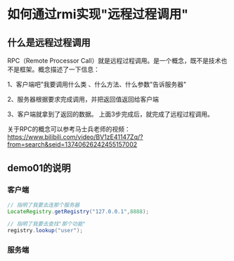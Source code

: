 # 如何通过rmi实现"远程过程调用"

## 什么是远程过程调用
RPC（Remote Processor Call）就是远程过程调用。是一个概念，既不是技术也不是框架。概念描述了一下信息：

1、客户端吧"我要调用什么类 、什么方法、什么参数"告诉服务器"

2、服务器根据要求完成调用，并把返回值返回给客户端

3、客户端就拿到了返回的数据。
上面3步完成后，就完成了远程过程调用。

关于RPC的概念可以参考马士兵老师的视频：https://www.bilibili.com/video/BV1zE41147Zq/?from=search&seid=13740626242455157002

## demo01的说明
### 客户端
```java
// 指明了我要去连那个服务器
LocateRegistry.getRegistry("127.0.0.1",8888);
```
```java
// 指明了我要去查找"那个功能"
registry.lookup("user");
```

### 服务端